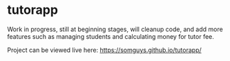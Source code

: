 # tutorapp

Work in progress, still at beginning stages, will cleanup code, and add more features such as managing students and calculating money for tutor fee. 


Project can be viewed live here: https://somguys.github.io/tutorapp/
